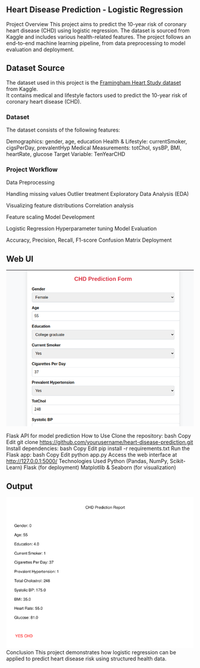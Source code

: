 ## Heart Disease Prediction - Logistic Regression
Project Overview
This project aims to predict the 10-year risk of coronary heart disease (CHD) using logistic regression. The dataset is sourced from Kaggle and includes various health-related features. The project follows an end-to-end machine learning pipeline, from data preprocessing to model evaluation and deployment.


## Dataset Source  
The dataset used in this project is the [Framingham Heart Study dataset](https://www.kaggle.com/amanajmera1/framingham-heart-study-dataset/data) from Kaggle.  
It contains medical and lifestyle factors used to predict the 10-year risk of coronary heart disease (CHD).  

### Dataset
The dataset consists of the following features:

Demographics: gender, age, education
Health & Lifestyle: currentSmoker, cigsPerDay, prevalentHyp
Medical Measurements: totChol, sysBP, BMI, heartRate, glucose
Target Variable: TenYearCHD

### Project Workflow
Data Preprocessing

Handling missing values
Outlier treatment
Exploratory Data Analysis (EDA)

Visualizing feature distributions
Correlation analysis

Feature scaling
Model Development

Logistic Regression
Hyperparameter tuning
Model Evaluation

Accuracy, Precision, Recall, F1-score
Confusion Matrix
Deployment

## Web UI
![web-ui](notebook/images/web.png)

Flask API for model prediction
How to Use
Clone the repository:
bash
Copy
Edit
git clone https://github.com/yourusername/heart-disease-prediction.git
Install dependencies:
bash
Copy
Edit
pip install -r requirements.txt
Run the Flask app:
bash
Copy
Edit
python app.py
Access the web interface at http://127.0.0.1:5000/
Technologies Used
Python (Pandas, NumPy, Scikit-Learn)
Flask (for deployment)
Matplotlib & Seaborn (for visualization)

## Output
![web-ui](notebook/images/result.png)
Conclusion
This project demonstrates how logistic regression can be applied to predict heart disease risk using structured health data.


